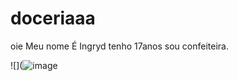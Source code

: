 # doceriaaa
oie Meu nome É Ingryd
tenho 17anos  sou confeiteira.

![](![image](https://github.com/Doceriia/doceriaaa/assets/172392652/2937fbbc-6460-4e1a-929e-1fe7bddc2997)


